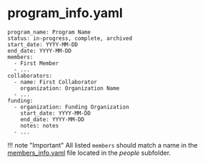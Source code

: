 # program_info.yaml

```
program_name: Program Name
status: in-progress, complete, archived
start_date: YYYY-MM-DD
end_date: YYYY-MM-DD
members:
  - First Member
  - ...
collaborators:
  - name: First Collaborator
    organization: Organization Name
  - ...
funding:
  - organization: Funding Organization
    start_date: YYYY-MM-DD
    end_date: YYYY-MM-DD
    notes: notes
  - ...

```

!!! note "Important"
    All listed ```members``` should match a name in the [members_info.yaml](members.md) file located in the *people* subfolder.